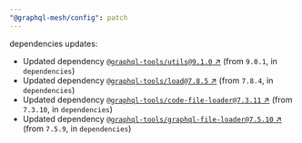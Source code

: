 ```yaml
---
"@graphql-mesh/config": patch
---
```

dependencies updates:
  - Updated dependency [`@graphql-tools/utils@9.1.0` ↗︎](https://www.npmjs.com/package/@graphql-tools/utils/v/9.1.0) (from `9.0.1`, in `dependencies`)
  - Updated dependency [`@graphql-tools/load@7.8.5` ↗︎](https://www.npmjs.com/package/@graphql-tools/load/v/7.8.5) (from `7.8.4`, in `dependencies`)
  - Updated dependency [`@graphql-tools/code-file-loader@7.3.11` ↗︎](https://www.npmjs.com/package/@graphql-tools/code-file-loader/v/7.3.11) (from `7.3.10`, in `dependencies`)
  - Updated dependency [`@graphql-tools/graphql-file-loader@7.5.10` ↗︎](https://www.npmjs.com/package/@graphql-tools/graphql-file-loader/v/7.5.10) (from `7.5.9`, in `dependencies`)
